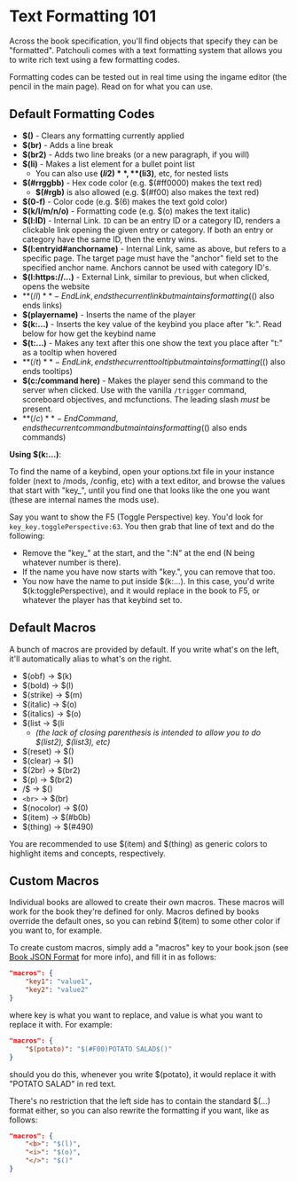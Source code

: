 # Text Formatting 101

Across the book specification, you'll find objects that specify they can be
"formatted". Patchouli comes with a text formatting system that allows you to write rich
text using a few formatting codes.

Formatting codes can be tested out in real time using the ingame editor (the pencil in the
main page). Read on for what you can use.

## Default Formatting Codes

* **$()** - Clears any formatting currently applied
* **$(br)** - Adds a line break
* **$(br2)** - Adds two line breaks (or a new paragraph, if you will)
* **$(li)** - Makes a list element for a bullet point list
    * You can also use **$(li2)**, **$(li3)**, etc, for nested lists
* **$(#rrggbb)** - Hex code color (e.g. $(#ff0000) makes the text red)
    * **$(#rgb)** is also allowed (e.g. $(#f00) also makes the text red)
* **$(0-f)** - Color code (e.g. $(6) makes the text gold color)
* **$(k/l/m/n/o)** - Formatting code (e.g. $(o) makes the text italic)
* **$(l:ID)** - Internal Link. `ID` can be an entry ID or a category ID, renders
  a clickable link opening the given entry or category. If both an entry or category
  have the same ID, then the entry wins.
* **$(l:entryid#anchorname)** - Internal Link, same as above, but refers to a specific
  page. The target page must have the "anchor" field set to the specified anchor name.
  Anchors cannot be used with category ID's.
* **$(l:https://...)** - External Link, similar to previous, but when clicked, opens the
  website
* **$(/l)** - End Link, ends the current link but maintains formatting ($() also ends
  links)
* **$(playername)** - Inserts the name of the player
* **$(k:...)** - Inserts the key value of the keybind you place after "k:". Read below for
  how get the keybind name
* **$(t:...)** - Makes any text after this one show the text you place after "t:" as a
  tooltip when hovered
* **$(/t)** - End Link, ends the current tooltip but maintains formatting ($() also ends
  tooltips)
* **$(c:/command here)** - Makes the player send this command to the server when
  clicked. Use with the vanilla `/trigger` command, scoreboard objectives, and
  mcfunctions. The leading slash *must* be present.
* **$(/c)** - End Command, ends the current command but maintains formatting ($() also
  ends commands)

**Using $(k:...)**:

To find the name of a keybind, open your options.txt file in your instance folder (next to
/mods, /config, etc) with a text editor, and browse the values that start with "key_",
until you find one that looks like the one you want (these are internal names the mods
use).

Say you want to show the F5 (Toggle Perspective) key. You'd look for
`key_key.togglePerspective:63`. You then grab that line of text and do the following:
* Remove the "key_" at the start, and the ":N" at the end (N being whatever number is
  there).
* If the name you have now starts with "key.", you can remove that too.
* You now have the name to put inside $(k:...). In this case, you'd write
  $(k:togglePerspective), and it would replace in the book to F5, or whatever the player
  has that keybind set to.

## Default Macros

A bunch of macros are provided by default. If you write what's on the left, it'll
automatically alias to what's on the right.

* $(obf) -> $(k)
* $(bold) -> $(l)
* $(strike) -> $(m)
* $(italic) -> $(o)
* $(italics) -> $(o)
* $(list -> $(li
    * _(the lack of closing parenthesis is intended to allow you to do $(list2), $(list3),
      etc)_
* $(reset) -> $()
* $(clear) -> $()
* $(2br) -> $(br2)
* $(p) -> $(br2)
* /$ -> $()
* `<br>` -> $(br)
* $(nocolor) -> $(0)
* $(item) -> $(#b0b)
* $(thing) -> $(#490)

You are recommended to use $(item) and $(thing) as generic colors to highlight items and
concepts, respectively.

## Custom Macros

Individual books are allowed to create their own macros. These macros will work for the
book they're defined for only. Macros defined by books override the default ones, so you
can rebind $(item) to some other color if you want to, for example.

To create custom macros, simply add a "macros" key to your book.json (see [Book JSON
Format](/docs/reference/book-json) for more info), and fill it in as follows:

```json
"macros": {
	"key1": "value1",
	"key2": "value2"
}
```

where key is what you want to replace, and value is what you want to replace it with. For
example:

```json
"macros": {
	"$(potato)": "$(#F00)POTATO SALAD$()"
}
```

should you do this, whenever you write $(potato), it would replace it with "POTATO SALAD"
in red text.

There's no restriction that the left side has to contain the standard $(...) format
either, so you can also rewrite the formatting if you want, like as follows:

```json
"macros": {
	"<b>": "$(l)",
	"<i>": "$(o)",
	"</>": "$()"
}
```
